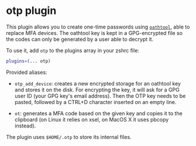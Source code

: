 # otp plugin

This plugin allows you to create one-time passwords using [`oathtool`](https://www.nongnu.org/oath-toolkit/man-oathtool.html),
able to replace MFA devices. The oathtool key is kept in a GPG-encrypted file so the codes
can only be generated by a user able to decrypt it.

To use it, add `otp` to the plugins array in your zshrc file:
```zsh
plugins=(... otp)
```

Provided aliases:

- `otp_add_device`: creates a new encrypted storage for an oathtool key and stores it
  on the disk. For encrypting the key, it will ask for a GPG user ID (your GPG key's
  email address). Then the OTP key needs to be pasted, followed by a CTRL+D character
  inserted on an empty line.

- `ot`: generates a MFA code based on the given key and copies it to the clipboard
  (on Linux it relies on xsel, on MacOS X it uses pbcopy instead).

The plugin uses `$HOME/.otp` to store its internal files.

